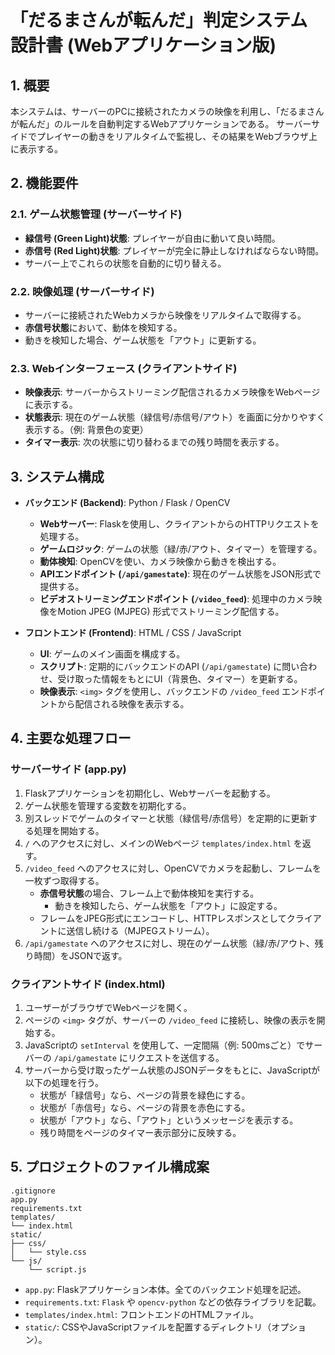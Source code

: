 # 「だるまさんが転んだ」判定システム 設計書 (Webアプリケーション版)

## 1. 概要

本システムは、サーバーのPCに接続されたカメラの映像を利用し、「だるまさんが転んだ」のルールを自動判定するWebアプリケーションである。
サーバーサイドでプレイヤーの動きをリアルタイムで監視し、その結果をWebブラウザ上に表示する。

## 2. 機能要件

### 2.1. ゲーム状態管理 (サーバーサイド)
- **緑信号 (Green Light)状態**: プレイヤーが自由に動いて良い時間。
- **赤信号 (Red Light)状態**: プレイヤーが完全に静止しなければならない時間。
- サーバー上でこれらの状態を自動的に切り替える。

### 2.2. 映像処理 (サーバーサイド)
- サーバーに接続されたWebカメラから映像をリアルタイムで取得する。
- **赤信号状態**において、動体を検知する。
- 動きを検知した場合、ゲーム状態を「アウト」に更新する。

### 2.3. Webインターフェース (クライアントサイド)
- **映像表示**: サーバーからストリーミング配信されるカメラ映像をWebページに表示する。
- **状態表示**: 現在のゲーム状態（緑信号/赤信号/アウト）を画面に分かりやすく表示する。（例: 背景色の変更）
- **タイマー表示**: 次の状態に切り替わるまでの残り時間を表示する。

## 3. システム構成

- **バックエンド (Backend)**: Python / Flask / OpenCV
    - **Webサーバー**: Flaskを使用し、クライアントからのHTTPリクエストを処理する。
    - **ゲームロジック**: ゲームの状態（緑/赤/アウト、タイマー）を管理する。
    - **動体検知**: OpenCVを使い、カメラ映像から動きを検出する。
    - **APIエンドポイント (`/api/gamestate`)**: 現在のゲーム状態をJSON形式で提供する。
    - **ビデオストリーミングエンドポイント (`/video_feed`)**: 処理中のカメラ映像をMotion JPEG (MJPEG) 形式でストリーミング配信する。

- **フロントエンド (Frontend)**: HTML / CSS / JavaScript
    - **UI**: ゲームのメイン画面を構成する。
    - **スクリプト**: 定期的にバックエンドのAPI (`/api/gamestate`) に問い合わせ、受け取った情報をもとにUI（背景色、タイマー）を更新する。
    - **映像表示**: `<img>` タグを使用し、バックエンドの `/video_feed` エンドポイントから配信される映像を表示する。

## 4. 主要な処理フロー

### サーバーサイド (app.py)
1. Flaskアプリケーションを初期化し、Webサーバーを起動する。
2. ゲーム状態を管理する変数を初期化する。
3. 別スレッドでゲームのタイマーと状態（緑信号/赤信号）を定期的に更新する処理を開始する。
4. `/` へのアクセスに対し、メインのWebページ `templates/index.html` を返す。
5. `/video_feed` へのアクセスに対し、OpenCVでカメラを起動し、フレームを一枚ずつ取得する。
    - **赤信号状態**の場合、フレーム上で動体検知を実行する。
        - 動きを検知したら、ゲーム状態を「アウト」に設定する。
    - フレームをJPEG形式にエンコードし、HTTPレスポンスとしてクライアントに送信し続ける（MJPEGストリーム）。
6. `/api/gamestate` へのアクセスに対し、現在のゲーム状態（緑/赤/アウト、残り時間）をJSONで返す。

### クライアントサイド (index.html)
1. ユーザーがブラウザでWebページを開く。
2. ページの `<img>` タグが、サーバーの `/video_feed` に接続し、映像の表示を開始する。
3. JavaScriptの `setInterval` を使用して、一定間隔（例: 500msごと）でサーバーの `/api/gamestate` にリクエストを送信する。
4. サーバーから受け取ったゲーム状態のJSONデータをもとに、JavaScriptが以下の処理を行う。
    - 状態が「緑信号」なら、ページの背景を緑色にする。
    - 状態が「赤信号」なら、ページの背景を赤色にする。
    - 状態が「アウト」なら、「アウト」というメッセージを表示する。
    - 残り時間をページのタイマー表示部分に反映する。

## 5. プロジェクトのファイル構成案

```
.gitignore
app.py
requirements.txt
templates/
└── index.html
static/
├── css/
│   └── style.css
└── js/
    └── script.js
```

- `app.py`: Flaskアプリケーション本体。全てのバックエンド処理を記述。
- `requirements.txt`: `Flask` や `opencv-python` などの依存ライブラリを記載。
- `templates/index.html`: フロントエンドのHTMLファイル。
- `static/`: CSSやJavaScriptファイルを配置するディレクトリ（オプション）。
